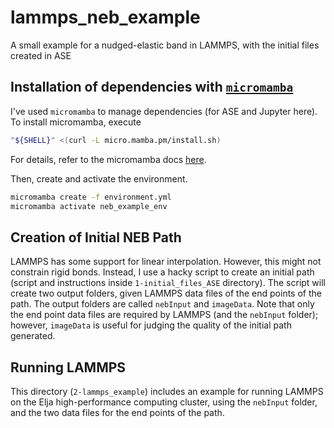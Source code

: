 # lammps_neb_example
A small example for a nudged-elastic band in LAMMPS, with the initial files created in ASE

## Installation of dependencies with [`micromamba`](https://mamba.readthedocs.io/en/latest/user_guide/micromamba.html)
I've used `micromamba` to manage dependencies (for ASE and Jupyter here). 
To install micromamba, execute
```bash
"${SHELL}" <(curl -L micro.mamba.pm/install.sh)
```
For details, refer to the micromamba docs [here](https://mamba.readthedocs.io/en/latest/installation/micromamba-installation.html).


Then, create and activate the environment.

```bash
micromamba create -f environment.yml
micromamba activate neb_example_env
```

## Creation of Initial NEB Path

LAMMPS has some support for linear interpolation. However, this might not constrain rigid bonds. Instead, I use a hacky script to create an initial path (script and instructions inside `1-initial_files_ASE` directory). The script will create two output folders, given LAMMPS data files of the end points of the path. The output folders are called `nebInput` and `imageData`. Note that only the end point data files are required by LAMMPS (and the `nebInput` folder); however, `imageData` is useful for judging the quality of the initial path generated. 

## Running LAMMPS

This directory (`2-lammps_example`) includes an example for running LAMMPS on the Elja high-performance computing cluster, using the `nebInput` folder, and the two data files for the end points of the path. 
